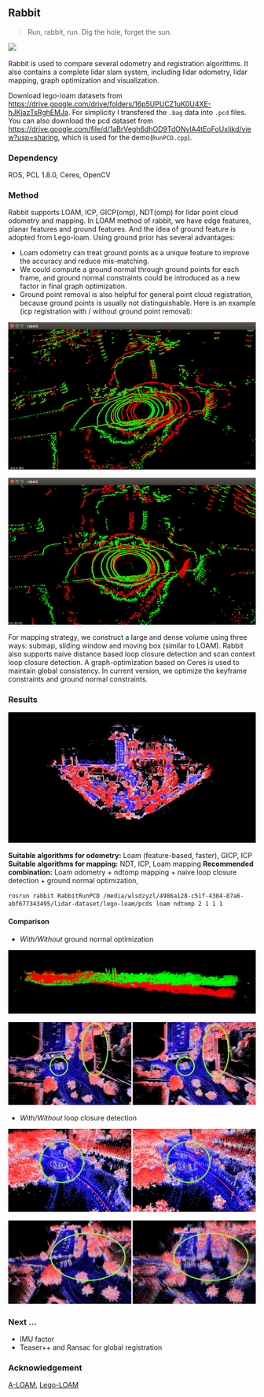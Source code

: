 ## Rabbit
> Run, rabbit, run. Dig the hole, forget the sun.

![](./img/demo.gif)

Rabbit is used to compare several odometry and registration algorithms. It also contains a complete lidar slam system, including lidar odometry, lidar mapping, graph optimization and visualization.

Download lego-loam datasets from https://drive.google.com/drive/folders/16p5UPUCZ1uK0U4XE-hJKjazTsRghEMJa. For simplicity I transfered the `.bag` data into `.pcd` files. You can also download the pcd dataset from https://drive.google.com/file/d/1aBrVegh6dhOD9TdONvlA4tEoFoUxIikd/view?usp=sharing, which is used for the demo(`RunPCD.cpp`).

### Dependency
ROS, PCL 1.8.0, Ceres, OpenCV

### Method

Rabbit supports LOAM, ICP, GICP(omp), NDT(omp) for lidar point cloud odometry and mapping. In LOAM method of rabbit, we have edge features, planar features and ground features. And the idea of ground feature is adopted from Lego-loam. Using ground prior has several advantages:
- Loam odometry can treat ground points as a unique feature to improve the accuracy and reduce mis-matching.
- We could compute a ground normal through ground points for each frame, and ground normal constraints could be introduced as a new factor in final graph optimization.
- Ground point removal is also helpful for general point cloud registration, because ground points is usually not distinguishable. Here is an example (icp registration with / without ground point removal): 

![](./img/with_ground_removal.png)

![](./img/without_ground_removal.png)

For mapping strategy, we construct a large and dense volume using three ways: submap, sliding window and moving box (similar to LOAM).  Rabbit also supports naive distance based loop closure detection and scan context loop closure detection. A graph-optimization based on Ceres is used to maintain global consistency. In current version, we optimize the keyframe constraints and ground normal constraints.

### Results

![](./img/result.png)

**Suitable algorithms for odometry:** Loam (feature-based, faster), GICP, ICP
**Suitable algorithms for mapping:** NDT, ICP, Loam mapping 
**Recommended combination:** Loam odometry + ndtomp mapping + naive loop closure detection + ground normal optimization,
```
rosrun rabbit RabbitRunPCD /media/wlsdzyzl/4986a128-c51f-4384-87a6-abf677343495/lidar-dataset/lego-loam/pcds loam ndtomp 2 1 1 1
```

#### Comparison
- *With/Without* ground normal optimization

![](./img/comp_ground_0.png)

![](./img/comp_ground_1.png)

- *With/Without* loop closure detection

![](./img/comp_lcd_0.png)

![](./img/comp_lcd_1.png)


### Next ...
- IMU factor
- Teaser++ and Ransac for global registration

### Acknowledgement
[A-LOAM](https://github.com/HKUST-Aerial-Robotics/A-LOAM), [Lego-LOAM](https://github.com/RobustFieldAutonomyLab/LeGO-LOAM)